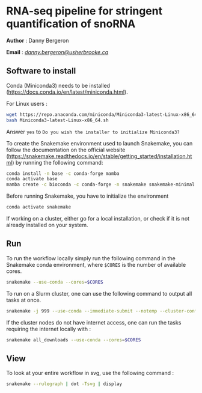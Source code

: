 # RNA-seq pipeline for stringent quantification of snoRNA

__Author__ : Danny Bergeron

__Email__ :  _<danny.bergeron@usherbrooke.ca>_
## Software to install
Conda (Miniconda3) needs to be installed (https://docs.conda.io/en/latest/miniconda.html).

For Linux users :
```bash
wget https://repo.anaconda.com/miniconda/Miniconda3-latest-Linux-x86_64.sh
bash Miniconda3-latest-Linux-x86_64.sh
```

Answer `yes` to `Do you wish the installer to initialize Miniconda3?`

To create the Snakemake environment used to launch Snakemake, you can follow the documentation on the official website (https://snakemake.readthedocs.io/en/stable/getting_started/installation.html) by running the following command:

```bash
conda install -n base -c conda-forge mamba
conda activate base
mamba create -c bioconda -c conda-forge -n snakemake snakemake-minimal
```

Before running Snakemake, you have to initialize the environment
```bash
conda activate snakemake
```


If working on a cluster, either go for a local installation, or check if it is not already installed on your system.


## Run
To run the workflow locally simply run the following command in the Snakemake conda environment, where `$CORES` is the number of available cores.
```bash
snakemake --use-conda --cores=$CORES
```

To run on a Slurm cluster, one can use the following command to output all tasks at once.
```bash
snakemake -j 999 --use-conda --immediate-submit --notemp --cluster-config cluster.json --cluster 'python3 slurmSubmit.py {dependencies}'
```

If the cluster nodes do not have internet access, one can run the tasks requiring the internet locally with :
```bash
snakemake all_downloads --use-conda --cores=$CORES
```

## View
To look at your entire workflow in svg, use the following command :
```bash
snakemake --rulegraph | dot -Tsvg | display
```
